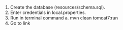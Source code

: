 1. Create the database (resources/schema.sql).
2. Enter credentials in local.properties.
3. Run in terminal command a. mvn clean tomcat7:run
4. Go to link